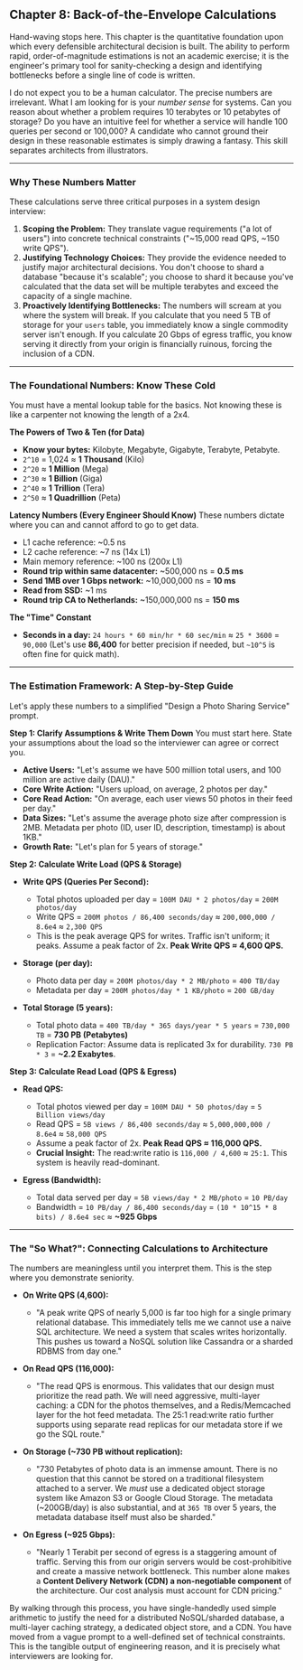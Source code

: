 ## **Chapter 8: Back-of-the-Envelope Calculations**

Hand-waving stops here. This chapter is the quantitative foundation upon which every defensible architectural decision is built. The ability to perform rapid, order-of-magnitude estimations is not an academic exercise; it is the engineer's primary tool for sanity-checking a design and identifying bottlenecks before a single line of code is written.

I do not expect you to be a human calculator. The precise numbers are irrelevant. What I am looking for is your *number sense* for systems. Can you reason about whether a problem requires 10 terabytes or 10 petabytes of storage? Do you have an intuitive feel for whether a service will handle 100 queries per second or 100,000? A candidate who cannot ground their design in these reasonable estimates is simply drawing a fantasy. This skill separates architects from illustrators.

---

### **Why These Numbers Matter**

These calculations serve three critical purposes in a system design interview:

1.  **Scoping the Problem:** They translate vague requirements ("a lot of users") into concrete technical constraints ("~15,000 read QPS, ~150 write QPS").
2.  **Justifying Technology Choices:** They provide the evidence needed to justify major architectural decisions. You don't choose to shard a database "because it's scalable"; you choose to shard it because you've calculated that the data set will be multiple terabytes and exceed the capacity of a single machine.
3.  **Proactively Identifying Bottlenecks:** The numbers will scream at you where the system will break. If you calculate that you need 5 TB of storage for your `users` table, you immediately know a single commodity server isn't enough. If you calculate 20 Gbps of egress traffic, you know serving it directly from your origin is financially ruinous, forcing the inclusion of a CDN.

---

### **The Foundational Numbers: Know These Cold**

You must have a mental lookup table for the basics. Not knowing these is like a carpenter not knowing the length of a 2x4.

**The Powers of Two & Ten (for Data)**
*   **Know your bytes:** Kilobyte, Megabyte, Gigabyte, Terabyte, Petabyte.
*   `2^10` = 1,024 ≈ **1 Thousand** (Kilo)
*   `2^20` ≈ **1 Million** (Mega)
*   `2^30` ≈ **1 Billion** (Giga)
*   `2^40` ≈ **1 Trillion** (Tera)
*   `2^50` ≈ **1 Quadrillion** (Peta)

**Latency Numbers (Every Engineer Should Know)**
These numbers dictate where you can and cannot afford to go to get data.
*   L1 cache reference: ~0.5 ns
*   L2 cache reference: ~7 ns (14x L1)
*   Main memory reference: ~100 ns (200x L1)
*   **Round trip within same datacenter:** ~500,000 ns = **0.5 ms**
*   **Send 1MB over 1 Gbps network:** ~10,000,000 ns = **10 ms**
*   **Read from SSD:** ~1 ms
*   **Round trip CA to Netherlands:** ~150,000,000 ns = **150 ms**

**The "Time" Constant**
*   **Seconds in a day:** `24 hours * 60 min/hr * 60 sec/min` ≈ `25 * 3600` = `90,000` (Let's use **86,400** for better precision if needed, but `~10^5` is often fine for quick math).

---

### **The Estimation Framework: A Step-by-Step Guide**

Let's apply these numbers to a simplified "Design a Photo Sharing Service" prompt.

**Step 1: Clarify Assumptions & Write Them Down**
You must start here. State your assumptions about the load so the interviewer can agree or correct you.
*   **Active Users:** "Let's assume we have 500 million total users, and 100 million are active daily (DAU)."
*   **Core Write Action:** "Users upload, on average, 2 photos per day."
*   **Core Read Action:** "On average, each user views 50 photos in their feed per day."
*   **Data Sizes:** "Let's assume the average photo size after compression is 2MB. Metadata per photo (ID, user ID, description, timestamp) is about 1KB."
*   **Growth Rate:** "Let's plan for 5 years of storage."

**Step 2: Calculate Write Load (QPS & Storage)**

*   **Write QPS (Queries Per Second):**
    *   Total photos uploaded per day = `100M DAU * 2 photos/day` = `200M photos/day`
    *   Write QPS = `200M photos / 86,400 seconds/day` ≈ `200,000,000 / 8.6e4` ≈ `2,300 QPS`
    *   This is the peak average QPS for writes. Traffic isn't uniform; it peaks. Assume a peak factor of 2x. **Peak Write QPS ≈ 4,600 QPS.**

*   **Storage (per day):**
    *   Photo data per day = `200M photos/day * 2 MB/photo` = `400 TB/day`
    *   Metadata per day = `200M photos/day * 1 KB/photo` = `200 GB/day`

*   **Total Storage (5 years):**
    *   Total photo data = `400 TB/day * 365 days/year * 5 years` = `730,000 TB` = **730 PB (Petabytes)**
    *   Replication Factor: Assume data is replicated 3x for durability. `730 PB * 3` = **~2.2 Exabytes**.

**Step 3: Calculate Read Load (QPS & Egress)**

*   **Read QPS:**
    *   Total photos viewed per day = `100M DAU * 50 photos/day` = `5 Billion views/day`
    *   Read QPS = `5B views / 86,400 seconds/day` ≈ `5,000,000,000 / 8.6e4` ≈ `58,000 QPS`
    *   Assume a peak factor of 2x. **Peak Read QPS ≈ 116,000 QPS.**
    *   **Crucial Insight:** The read:write ratio is `116,000 / 4,600` ≈ `25:1`. This system is heavily read-dominant.

*   **Egress (Bandwidth):**
    *   Total data served per day = `5B views/day * 2 MB/photo` = `10 PB/day`
    *   Bandwidth = `10 PB/day / 86,400 seconds/day` = `(10 * 10^15 * 8 bits) / 8.6e4 sec` ≈ **~925 Gbps**

---

### **The "So What?": Connecting Calculations to Architecture**

The numbers are meaningless until you interpret them. This is the step where you demonstrate seniority.

*   **On Write QPS (4,600):**
    *   "A peak write QPS of nearly 5,000 is far too high for a single primary relational database. This immediately tells me we cannot use a naive SQL architecture. We need a system that scales writes horizontally. This pushes us toward a NoSQL solution like Cassandra or a sharded RDBMS from day one."

*   **On Read QPS (116,000):**
    *   "The read QPS is enormous. This validates that our design must prioritize the read path. We will need aggressive, multi-layer caching: a CDN for the photos themselves, and a Redis/Memcached layer for the hot feed metadata. The 25:1 read:write ratio further supports using separate read replicas for our metadata store if we go the SQL route."

*   **On Storage (~730 PB without replication):**
    *   "730 Petabytes of photo data is an immense amount. There is no question that this cannot be stored on a traditional filesystem attached to a server. We *must* use a dedicated object storage system like Amazon S3 or Google Cloud Storage. The metadata (~200GB/day) is also substantial, and at `365 TB` over 5 years, the metadata database itself must also be sharded."

*   **On Egress (~925 Gbps):**
    *   "Nearly 1 Terabit per second of egress is a staggering amount of traffic. Serving this from our origin servers would be cost-prohibitive and create a massive network bottleneck. This number alone makes a **Content Delivery Network (CDN) a non-negotiable component** of the architecture. Our cost analysis must account for CDN pricing."

By walking through this process, you have single-handedly used simple arithmetic to justify the need for a distributed NoSQL/sharded database, a multi-layer caching strategy, a dedicated object store, and a CDN. You have moved from a vague prompt to a well-defined set of technical constraints. This is the tangible output of engineering reason, and it is precisely what interviewers are looking for.